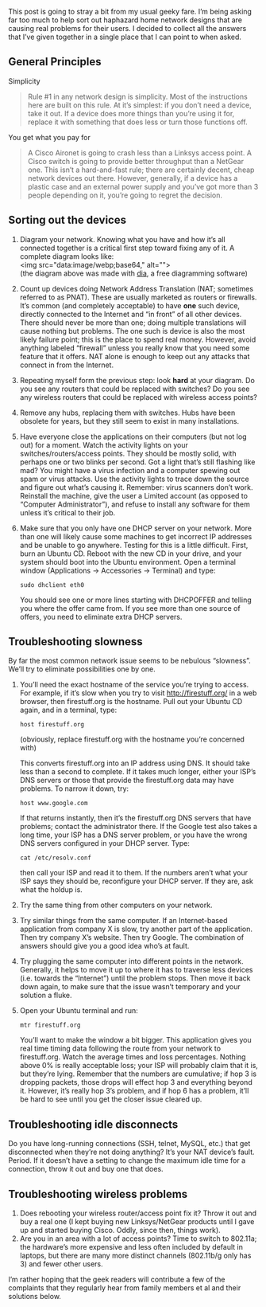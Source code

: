 <!--# set var="title" value="Fixing your home/SOHO network" -->
<!--# set var="date" value="2006-12-05" -->

<!--# include file="include/top.html" -->

This post is going to stray a bit from my usual geeky fare. I’m being asking far too much to help sort out haphazard home network designs that are causing real problems for their users. I decided to collect all the answers that I’ve given together in a single place that I can point to when asked.

## General Principles

Simplicity

> Rule #1 in any network design is simplicity. Most of the instructions here are built on this rule. At it’s simplest: if you don’t need a device, take it out. If a device does more things than you’re using it for, replace it with something that does less or turn those functions off.

You get what you pay for

> A Cisco Aironet is going to crash less than a Linksys access point. A Cisco switch is going to provide better throughput than a NetGear one. This isn’t a hard-and-fast rule; there are certainly decent, cheap network devices out there. However, generally, if a device has a plastic case and an external power supply and you’ve got more than 3 people depending on it, you’re going to regret the decision.

## Sorting out the devices

1. Diagram your network. Knowing what you have and how it’s all connected together is a critical first step toward fixing any of it. A complete diagram looks like:<br>
   <img src="data:image/webp;base64,<!--# include file="images/sample-network.webp.base64" -->" alt=""><br>
   (the diagram above was made with [dia](http://dia-installer.sourceforge.net/), a free diagramming software)
1. Count up devices doing Network Address Translation (NAT; sometimes referred to as PNAT). These are usually marketed as routers or firewalls. It’s common (and completely acceptable) to have __one__ such device, directly connected to the Internet and “in front” of all other devices. There should never be more than one; doing multiple translations will cause nothing but problems. The one such is device is also the most likely failure point; this is the place to spend real money. However, avoid anything labeled “firewall” unless you really know that you need some feature that it offers. NAT alone is enough to keep out any attacks that connect in from the Internet.
1. Repeating myself form the previous step: look __hard__ at your diagram. Do you see any routers that could be replaced with switches? Do you see any wireless routers that could be replaced with wireless access points?
1. Remove any hubs, replacing them with switches. Hubs have been obsolete for years, but they still seem to exist in many installations.
1. Have everyone close the applications on their computers (but not log out) for a moment. Watch the activity lights on your switches/routers/access points. They should be mostly solid, with perhaps one or two blinks per second. Got a light that’s still flashing like mad? You might have a virus infection and a computer spewing out spam or virus attacks. Use the activity lights to trace down the source and figure out what’s causing it. Remember: virus scanners don’t work. Reinstall the machine, give the user a Limited account (as opposed to “Computer Administrator”), and refuse to install any software for them unless it’s critical to their job.
1. Make sure that you only have one DHCP server on your network. More than one will likely cause some machines to get incorrect IP addresses and be unable to go anywhere. Testing for this is a little difficult. First, burn an Ubuntu CD. Reboot with the new CD in your drive, and your system should boot into the Ubuntu environment. Open a terminal window (Applications -> Accessories -> Terminal) and type:

   ```sudo ifdown eth0
   sudo dhclient eth0
   ```

   You should see one or more lines starting with DHCPOFFER and telling you where the offer came from. If you see more than one source of offers, you need to eliminate extra DHCP servers.

## Troubleshooting slowness

By far the most common network issue seems to be nebulous “slowness”. We’ll try to eliminate possibilities one by one.

1. You’ll need the exact hostname of the service you’re trying to access. For example, if it’s slow when you try to visit http://firestuff.org/ in a web browser, then firestuff.org is the hostname. Pull out your Ubuntu CD again, and in a terminal, type:

   ```host firestuff.org```

   (obviously, replace firestuff.org with the hostname you’re concerned with)

   This converts firestuff.org into an IP address using DNS. It should take less than a second to complete. If it takes much longer, either your ISP’s DNS servers or those that provide the firestuff.org data may have problems. To narrow it down, try:

   ```host www.google.com```

   If that returns instantly, then it’s the firestuff.org DNS servers that have problems; contact the administrator there. If the Google test also takes a long time, your ISP has a DNS server problem, or you have the wrong DNS servers configured in your DHCP server. Type:

   ```cat /etc/resolv.conf```

   then call your ISP and read it to them. If the numbers aren’t what your ISP says they should be, reconfigure your DHCP server. If they are, ask what the holdup is.
1. Try the same thing from other computers on your network.
1. Try similar things from the same computer. If an Internet-based application from company X is slow, try another part of the application. Then try company X’s website. Then try Google. The combination of answers should give you a good idea who’s at fault.
1. Try plugging the same computer into different points in the network. Generally, it helps to move it up to where it has to traverse less devices (i.e. towards the “Internet”) until the problem stops. Then move it back down again, to make sure that the issue wasn’t temporary and your solution a fluke.
1. Open your Ubuntu terminal and run:

   ```mtr firestuff.org```

   You’ll want to make the window a bit bigger. This application gives you real time timing data following the route from your network to firestuff.org. Watch the average times and loss percentages. Nothing above 0% is really acceptable loss; your ISP will probably claim that it is, but they’re lying. Remember that the numbers are cumulative; if hop 3 is dropping packets, those drops will effect hop 3 and everything beyond it. However, it’s really hop 3’s problem, and if hop 6 has a problem, it’ll be hard to see until you get the closer issue cleared up.

## Troubleshooting idle disconnects

Do you have long-running connections (SSH, telnet, MySQL, etc.) that get disconnected when they’re not doing anything? It’s your NAT device’s fault. Period. If it doesn’t have a setting to change the maximum idle time for a connection, throw it out and buy one that does.

## Troubleshooting wireless problems

1. Does rebooting your wireless router/access point fix it? Throw it out and buy a real one (I kept buying new Linksys/NetGear products until I gave up and started buying Cisco. Oddly, since then, things work).
1. Are you in an area with a lot of access points? Time to switch to 802.11a; the hardware’s more expensive and less often included by default in laptops, but there are many more distinct channels (802.11b/g only has 3) and fewer other users.

I’m rather hoping that the geek readers will contribute a few of the complaints that they regularly hear from family members et al and their solutions below.

<!--# include file="include/bottom.html" -->

